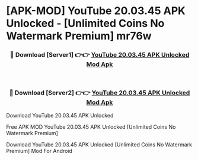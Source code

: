 # [APK-MOD] YouTube 20.03.45 APK Unlocked - [Unlimited Coins No Watermark Premium] mr76w



<div align="center">
<h3>🔴 Download [Server1] 👉👉 <a href="https://momento.my/?title=YouTube_20.03.45_APK_Unlocked">YouTube 20.03.45 APK Unlocked Mod Apk</a></h3><br>

<h3>🔴 Download [Server2] 👉👉 <a href="https://momento.my/?title=YouTube_20.03.45_APK_Unlocked">YouTube 20.03.45 APK Unlocked Mod Apk</a></h3>
</div>



Download YouTube 20.03.45 APK Unlocked 

Free APK MOD YouTube 20.03.45 APK Unlocked [Unlimited Coins No Watermark Premium]

Download YouTube 20.03.45 APK Unlocked [Unlimited Coins No Watermark Premium] Mod For Android
